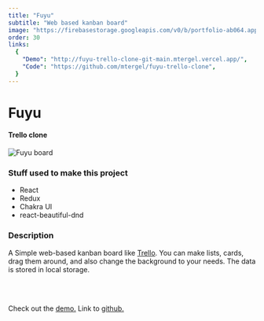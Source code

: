 ```yaml
---
title: "Fuyu"
subtitle: "Web based kanban board"
image: "https://firebasestorage.googleapis.com/v0/b/portfolio-ab064.appspot.com/o/fuyu.PNG?alt=media&token=56e4b63b-a8c4-4fbe-a964-d02181453130"
order: 30
links:
  {
    "Demo": "http://fuyu-trello-clone-git-main.mtergel.vercel.app/",
    "Code": "https://github.com/mtergel/fuyu-trello-clone",
  }
---
```


# Fuyu

#### Trello clone

![Fuyu board](https://firebasestorage.googleapis.com/v0/b/portfolio-ab064.appspot.com/o/fuyu.PNG?alt=media&token=56e4b63b-a8c4-4fbe-a964-d02181453130)

### Stuff used to make this project

- React
- Redux
- Chakra UI
- react-beautiful-dnd

### Description

A Simple web-based kanban board like [Trello](https://https://trello.com/). You can make lists, cards, drag them around, and also change the background to your needs. The data is stored in local storage.

<br/><br/>

Check out the [demo.](https://fuyu-trello-clone.vercel.app/)
Link to [github.](https://github.com/mtergel/fuyu-trello-clone)

